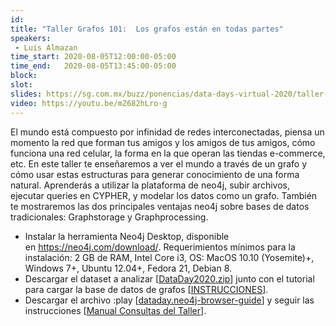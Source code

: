 ```yaml
---
id: 
title: "Taller Grafos 101:  Los grafos están en todas partes"
speakers:
 - Luis Almazan
time_start: 2020-08-05T12:00:00-05:00
time_end:   2020-08-05T13:45:00-05:00
block: 
slot: 
slides: https://sg.com.mx/buzz/ponencias/data-days-virtual-2020/taller-grafos-101-los-grafos-estan-en-todas-partes-por-vinkos
video: https://youtu.be/mZ682hLro-g
---
```


El mundo está compuesto por infinidad de redes interconectadas, piensa un momento la red que forman tus amigos y los amigos de tus amigos, cómo funciona una red celular, la forma en la que operan las tiendas e-commerce, etc. En este taller te enseñaremos a ver el mundo a través de un grafo y cómo usar estas estructuras para generar conocimiento de una forma natural. Aprenderás a utilizar la plataforma de neo4j, subir archivos, ejecutar queries en CYPHER, y modelar los datos como un grafo. También te mostraremos las dos principales ventajas neo4j sobre bases de datos tradicionales: Graphstorage y Graphprocessing.
<ul>
 	<li>Instalar la herramienta Neo4j Desktop, disponible en <a href="https://neo4j.com/download/" target="_blank" rel="noopener noreferrer" data-saferedirecturl="https://www.google.com/url?q=https://neo4j.com/download/&amp;source=gmail&amp;ust=1596217574464000&amp;usg=AFQjCNGztExlHx9FgOtt1JgKb-xAuPSGeA">https://neo4j.com/download/</a><wbr />. Requerimientos mínimos para la instalación: 2 GB de RAM, Intel Core i3, OS: MacOS 10.10 (Yosemite)+, Windows 7+, Ubuntu 12.04+, Fedora 21, Debian 8.</li>
 	<li>
<div>Descargar el dataset a analizar [<a href="https://drive.google.com/file/d/1XK97ES7vXlhwh5W632IdC6hhX1xcMDbO/view?usp=sharing" target="_blank" rel="noopener noreferrer" data-saferedirecturl="https://www.google.com/url?q=https://drive.google.com/file/d/1XK97ES7vXlhwh5W632IdC6hhX1xcMDbO/view?usp%3Dsharing&amp;source=gmail&amp;ust=1596645649719000&amp;usg=AFQjCNE2TtKPYeh_U4_aAHtvxAVW11QAlQ">DataDay2020.zip</a>] junto con el tutorial para cargar la base de datos de grafos [<a href="https://drive.google.com/file/d/1_sGCF_9XojVW0d4XDRFo6iF-4k5xggg3/view?usp=sharing" target="_blank" rel="noopener noreferrer" data-saferedirecturl="https://www.google.com/url?q=https://drive.google.com/file/d/1_sGCF_9XojVW0d4XDRFo6iF-4k5xggg3/view?usp%3Dsharing&amp;source=gmail&amp;ust=1596645649719000&amp;usg=AFQjCNGOIN9ymHVhfns2ERSKEESPV9a9rA">INSTRUCCIONES</a>].</div></li>
 	<li>
<div>Descargar el archivo :play [<a href="https://drive.google.com/file/d/1EBPmmsmiYDFrTA9zJGVuWN3FiSxtClit/view?usp=sharing" target="_blank" rel="noopener noreferrer" data-saferedirecturl="https://www.google.com/url?q=https://drive.google.com/file/d/1EBPmmsmiYDFrTA9zJGVuWN3FiSxtClit/view?usp%3Dsharing&amp;source=gmail&amp;ust=1596645649719000&amp;usg=AFQjCNGIzh7Sk387YX_Am7IT1hY0Om9xqQ">dataday.neo4j-browser-guide</a>] y seguir las instrucciones [<a href="https://drive.google.com/file/d/1c4_gKTYtR6sb1l8MxwccR2HHRwQj6Hcd/view?usp=sharing" target="_blank" rel="noopener noreferrer" data-saferedirecturl="https://www.google.com/url?q=https://drive.google.com/file/d/1c4_gKTYtR6sb1l8MxwccR2HHRwQj6Hcd/view?usp%3Dsharing&amp;source=gmail&amp;ust=1596645649719000&amp;usg=AFQjCNFhYF_6d4xUy_BLwcXwJyddyXQqwQ">Manual Consultas del Taller</a>].</div></li>
</ul>